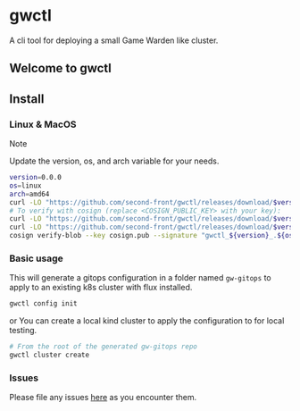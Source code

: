 # gwctl
A cli tool for deploying a small Game Warden like cluster.

## Welcome to gwctl

## Install

### Linux & MacOS
> [!NOTE]
> Update the version, os, and arch variable for your needs.
```sh
version=0.0.0
os=linux
arch=amd64
curl -LO "https://github.com/second-front/gwctl/releases/download/$version/gwctl_${version}_${os}_${arch}.tar.gz" && tar -xzvf "gwctl_${version}_linux_amd64.tar.gz" -C /usr/local/bin
# To verify with cosign (replace <COSIGN_PUBLIC_KEY> with your key):
curl -LO "https://github.com/second-front/gwctl/releases/download/$version/gwctl_${version}_${os}_${arch}.tar.gz.sig"
curl -LO "https://github.com/second-front/gwctl/releases/download/$version/cosign.pub"
cosign verify-blob --key cosign.pub --signature "gwctl_${version}_.${os}_${arch}.tar.gz.sig" "gwctl_${version}_${os}_${arch}.tar.gz"
```

### Basic usage
This will generate a gitops configuration in a folder named `gw-gitops` to apply to an existing k8s cluster with flux installed.
```sh
gwctl config init
```
or
You can create a local kind cluster to apply the configuration to for local testing.
```sh
# From the root of the generated gw-gitops repo
gwctl cluster create
```

### Issues
Please file any issues [here](https://github.com/second-front/gwctl/issues) as you encounter them.
